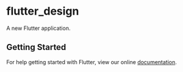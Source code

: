 # flutter_design

A new Flutter application.

## Getting Started

For help getting started with Flutter, view our online
[documentation](https://flutter.io/).
